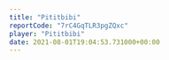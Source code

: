 ```yaml
---
title: "Pititbibi"
reportCode: "7rC4GqTLR3pgZQxc"
player: "Pititbibi"
date: 2021-08-01T19:04:53.731000+00:00
---
```

